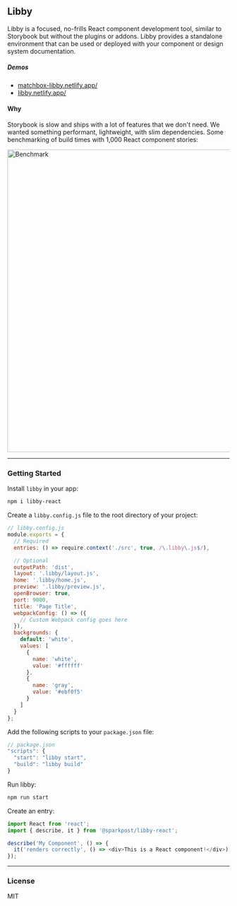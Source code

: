 ## Libby

Libby is a focused, no-frills React component development tool, similar to Storybook but without the plugins or addons. Libby provides a standalone environment that can be used or deployed with your component or design system documentation.

##### Demos

- [matchbox-libby.netlify.app/](https://matchbox-libby.netlify.app/)
- [libby.netlify.app/](https://libby.netlify.app/)

#### Why

Storybook is slow and ships with a lot of features that we don't need. We wanted something performant, lightweight, with slim dependencies. Some benchmarking of build times with 1,000 React component stories:

<img width="685" alt="Benchmark" src="https://user-images.githubusercontent.com/3903325/159557294-827d5456-fe51-4541-ada5-912b53b4d419.png">

---

### Getting Started

Install `libby` in your app:

```bash
npm i libby-react
```

Create a `libby.config.js` file to the root directory of your project:

```js
// libby.config.js
module.exports = {
  // Required
  entries: () => require.context('./src', true, /\.libby\.js$/),

  // Optional
  outputPath: 'dist',
  layout: '.libby/layout.js',
  home: '.libby/home.js',
  preview: '.libby/preview.js',
  openBrowser: true,
  port: 9000,
  title: 'Page Title',
  webpackConfig: () => ({
    // Custom Webpack config goes here
  }),
  backgrounds: {
    default: 'white',
    values: [
      {
        name: 'white',
        value: '#ffffff'
      },
      {
        name: 'gray',
        value: '#ebf0f5'
      }
    ]
  }
};
```

Add the following scripts to your `package.json` file:

```js
// package.json
"scripts": {
  "start": "libby start",
  "build": "libby build"
}
```

Run libby:

```bash
npm run start
```

Create an entry:

```js
import React from 'react';
import { describe, it } from '@sparkpost/libby-react';

describe('My Component', () => {
  it('renders correctly', () => <div>This is a React component!</div>);
});
```

---

### License

MIT
